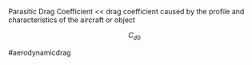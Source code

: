 Parasitic Drag Coefficient << drag coefficient caused by the profile and characteristics of the aircraft or object

$$
C_{d0}
$$

#aerodynamicdrag 